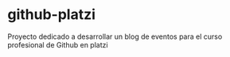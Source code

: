 # github-platzi
Proyecto  dedicado a desarrollar un blog de eventos para el curso profesional de Github en platzi
